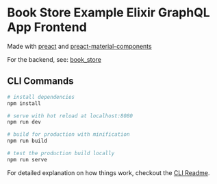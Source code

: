 # Book Store Example Elixir GraphQL App Frontend

Made with [preact](https://github.com/developit/preact) and [preact-material-components](https://github.com/prateekbh/preact-material-components)

For the backend, see: [book_store](https://github.com/koszta/book_store)

## CLI Commands

``` bash
# install dependencies
npm install

# serve with hot reload at localhost:8080
npm run dev

# build for production with minification
npm run build

# test the production build locally
npm run serve
```

For detailed explanation on how things work, checkout the [CLI Readme](https://github.com/developit/preact-cli/blob/master/README.md).
